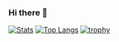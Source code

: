 ### Hi there 👋

<!--
**kennyfong19931/kennyfong19931** is a ✨ _special_ ✨ repository because its `README.md` (this file) appears on your GitHub profile.

Here are some ideas to get you started:

- 🔭 I’m currently working on ...
- 🌱 I’m currently learning ...
- 👯 I’m looking to collaborate on ...
- 🤔 I’m looking for help with ...
- 💬 Ask me about ...
- 📫 How to reach me: ...
- 😄 Pronouns: ...
- ⚡ Fun fact: ...
-->

[![Stats](https://github-readme-stats.vercel.app/api?username=kennyfong19931&show_icons=true&line_height=24&text_color=FFF&bg_color=2C2F33&title_color=27a7d8&icon_color=ff9a00)](https://github.com/anuraghazra/github-readme-stats)
[![Top Langs](https://github-readme-stats.vercel.app/api/top-langs?username=kennyfong19931&layout=compact&exclude_repo=dgdb&langs_count=8&card_width=320&text_color=FFF&bg_color=2C2F33&title_color=27a7d8&icon_color=ff9a00)](https://github.com/anuraghazra/github-readme-stats)
[![trophy](https://github-profile-trophy.vercel.app/?username=kennyfong19931&theme=discord&column=-1)](https://github.com/ryo-ma/github-profile-trophy)

